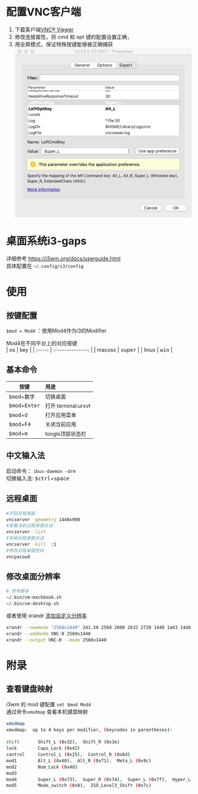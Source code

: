 # 配置VNC客户端 

1. 下载客户端[VNC® Viewer](https://www.realvnc.com/en/connect/download/viewer/)
2. 修改连接属性，将 cmd 和 opt 键的配置设置正确，
3. 用全屏模式，保证特殊按键能够被正确捕获
   ![配置](images/vnc-connect.jpg)

# 桌面系统i3-gaps

详细参考 https://i3wm.org/docs/userguide.html  
具体配置在 ```~/.config/i3/config```

# 使用

## 按键配置

```$mod = Mod4```  ：使用Mod4作为i3的Modifier 

 Mod4在不同平台上的对应按键     
|   os   |       key        |
| :----: | :--------------: |
| macosx | <kbd>super</kbd> |
| linux  |  <kbd>win</kbd>  |
 
 
## 基本命令
| 按键                                          | 用途           |
| --------------------------------------------- | :------------- |
| <kbd>$mod</kbd>+<kbd>数字</kbd>               | 切换桌面       |
| <kbd>$mod</kbd>+<kbd>Enter</kbd>              | 打开 terminal:urxvt  |
| <kbd>$mod</kbd>+<kbd>d </kbd>                 | 打开应用菜单   |
| <kbd>$mod</kbd>+<kbd>F4</kbd>                 | 关闭当前应用   |
| <kbd>$mod</kbd>+<kbd>m</kbd>                  | toogle顶部状态栏 |

## 中文输入法
启动命令： ```ibus-daemon -drm```  
切换输入法: <kbd>$ctrl</kbd>+<kbd>space</kbd>  
 

## 远程桌面

```bash
#开启远程桌面
vncserver -geometry 1440x900
#查看当前远程桌面会话
vncserver -list
#杀掉远程桌面会话
vncserver -kill  :1
#修改远程桌面密码
vncpasswd
```

## 修改桌面分辨率
```bash
# 参考脚本
~/.bin/vm-mackbook.sh
~/.bin/vm-desktop.sh
```
或者使用 xrandr
[添加自定义分辨率](https://wiki.archlinux.org/index.php/Xrandr#Adding_undetected_resolutions)
```bash
xrandr --newmode "2560x1440" 241.50 2560 2600 2632 2720 1440 1443 1448 1481 -hsync +vsync
xrandr --addmode VNC-0 2560x1440
xrandr --output VNC-0 --mode 2560x1440
```
# 附录
## 查看键盘映射

i3wm 的 mod 键配置
`set $mod Mod4`  
通过命令`xmodmap` 查看本机键盘映射

```bash
xmodmap
xmodmap:  up to 4 keys per modifier, (keycodes in parentheses):

shift       Shift_L (0x32),  Shift_R (0x3e)
lock        Caps_Lock (0x42)
control     Control_L (0x25),  Control_R (0x6d)
mod1        Alt_L (0x40),  Alt_R (0x71),  Meta_L (0x9c)
mod2        Num_Lock (0x4d)
mod3
mod4        Super_L (0x73),  Super_R (0x74),  Super_L (0x7f),  Hyper_L (0x80)
mod5        Mode_switch (0x8),  ISO_Level3_Shift (0x7c)

```
